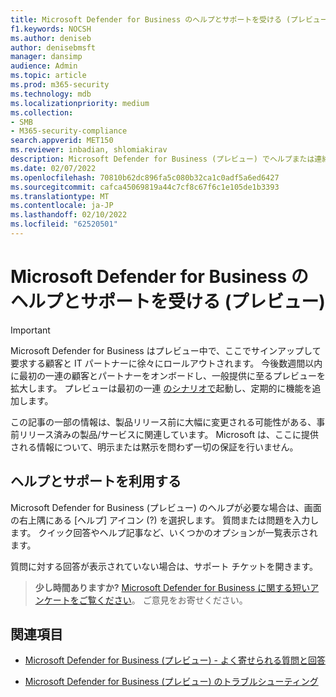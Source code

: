 ```yaml
---
title: Microsoft Defender for Business のヘルプとサポートを受ける (プレビュー)
f1.keywords: NOCSH
ms.author: deniseb
author: denisebmsft
manager: dansimp
audience: Admin
ms.topic: article
ms.prod: m365-security
ms.technology: mdb
ms.localizationpriority: medium
ms.collection:
- SMB
- M365-security-compliance
search.appverid: MET150
ms.reviewer: inbadian, shlomiakirav
description: Microsoft Defender for Business (プレビュー) でヘルプまたは連絡先のサポートを受ける方法について説明します。
ms.date: 02/07/2022
ms.openlocfilehash: 70810b62dc896fa5c080b32ca1c0adf5a6ed6427
ms.sourcegitcommit: cafca45069819a44c7cf8c67f6c1e105de1b3393
ms.translationtype: MT
ms.contentlocale: ja-JP
ms.lasthandoff: 02/10/2022
ms.locfileid: "62520501"
---
```

# <a name="get-help-and-support-for-microsoft-defender-for-business-preview"></a>Microsoft Defender for Business のヘルプとサポートを受ける (プレビュー)

> [!IMPORTANT]
> Microsoft Defender for Business はプレビュー中で、ここでサインアップして要求する顧客と IT パートナーに徐[](https://aka.ms/mdb-preview)々にロールアウトされます。 今後数週間以内に最初の一連の顧客とパートナーをオンボードし、一般提供に至るプレビューを拡大します。 プレビューは最初の一連 [のシナリオで](mdb-tutorials.md#try-these-preview-scenarios)起動し、定期的に機能を追加します。
> 
> この記事の一部の情報は、製品リリース前に大幅に変更される可能性がある、事前リリース済みの製品/サービスに関連しています。 Microsoft は、ここに提供される情報について、明示または黙示を問わず一切の保証を行いません。 

## <a name="get-help-and-support"></a>ヘルプとサポートを利用する

Microsoft Defender for Business (プレビュー) のヘルプが必要な場合は、画面の右上隅にある [ヘルプ] アイコン (?) を選択します。 質問または問題を入力します。 クイック回答やヘルプ記事など、いくつかのオプションが一覧表示されます。

質問に対する回答が表示されていない場合は、サポート チケットを開きます。

>
> **少し時間ありますか?**
> <a href="https://microsoft.qualtrics.com/jfe/form/SV_0JPjTPHGEWTQr4y" target="_blank">Microsoft Defender for Business に関する短いアンケートをご覧ください</a>。 ご意見をお寄せください。
>

## <a name="see-also"></a>関連項目

- [Microsoft Defender for Business (プレビュー) - よく寄せられる質問と回答](mdb-faq.yml)

- [Microsoft Defender for Business (プレビュー) のトラブルシューティング](mdb-troubleshooting.yml) 